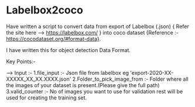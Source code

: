 # Labelbox2coco
Have written a script to convert data from export of Labelbox (.json) { Refer the site here --> https://labelbox.com/ } into coco dataset {Reference :- https://cocodataset.org/#format-data}.


I have written this for object detection Data Format.

Key Points:- 

--> Input :-
          1.file_input :- Json file from labelbox eg 'export-2020-XX-XXXXX_XX_XX.XXXX.json'
          2.Folder_to_pick_image_from :- Folder where all the images of your dataset is present.(Please give the full path)
          3.valid_counter :- No of images you want to use for validation rest will be used for creating the training set.
          

